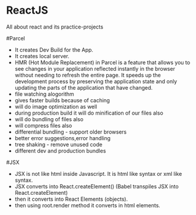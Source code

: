 # ReactJS

All about react and its practice-projects

#Parcel

- It creates Dev Build for the App.
- It creates local server.
- HMR (Hot Module Replacement) in Parcel is a feature that allows you to see changes in your application reflected instantly in the browser without needing to refresh the entire page. It speeds up the development process by preserving the application state and only updating the parts of the application that have changed.
- file watching alogorithm
- gives faster builds because of caching
- will do image optimization as well
- during production build it will do minification of our files also
- will do bundling of files also
- will compress files also
- differential bundling - support older browsers
- better error suggestions,error handling
- tree shaking - remove unused code
- different dev and production bundles

#JSX

- JSX is not like html inside Javascript. It is html like syntax or xml like syntax.
- JSX converts into React.createElement() (Babel transpiles JSX into React.createElement)
- then it converts into React Elements (objects).
- then using root.render method it converts in html elements.
